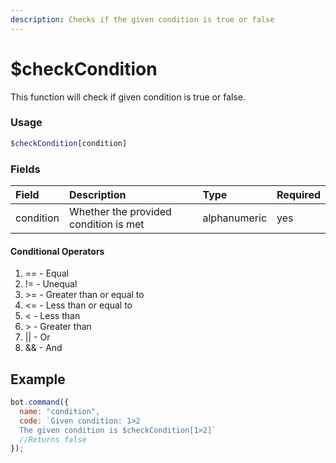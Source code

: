```yaml
---
description: Checks if the given condition is true or false
---
```


# $checkCondition

This function will check if given condition is true or false.

### Usage 
```php
$checkCondition[condition]
```

### Fields

| Field | Description | Type | Required |
| :--- | :--- | :--- | :--- |
| condition | Whether the provided condition is met | alphanumeric | yes |


#### Conditional Operators

1. == - Equal
2. != - Unequal
3. &gt;= - Greater than or equal to
4. &lt;= - Less than or equal to
5. &lt; - Less than
6. &gt; - Greater than
7. || - Or 
8. && - And

## Example

```javascript
bot.command({
  name: "condition",
  code: `Given condition: 1>2
  The given condition is $checkCondition[1>2]`
  //Returns false
});

```

